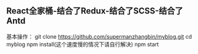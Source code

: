 ## React全家桶-结合了Redux-结合了SCSS-结合了Antd

基本操作：
git clone https://github.com/supermanzhangbin/myblog.git
cd myblog
npm install(这个速度慢的情况下请自行解决)
npm start

